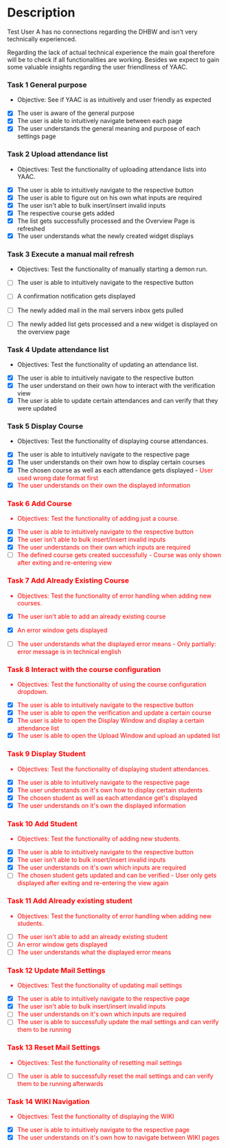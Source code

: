 # Description
Test User A has no connections regarding the DHBW and isn't very technically experienced.

Regarding the lack of actual technical experience the main goal therefore will be to check if all functionalities are working. Besides we expect to gain some valuable insights regarding the user friendliness of YAAC.

### Task 1 General purpose
- Objective: See if YAAC is as intuitively and user friendly as expected
- [x] The user is aware of the general purpose
- [x] The user is able to intuitively navigate between each page
- [x] The user understands the general meaning and purpose of each settings page

### Task 2 Upload attendance list
- Objectives: Test the functionality of uploading attendance lists into YAAC.
- [x] The user is able to intuitively navigate to the respective button
- [x] The user is able to figure out on his own what inputs are required
- [x] The user isn't able to bulk insert/insert invalid inputs
- [x] The respective course gets added
- [x] The list gets successfully processed and the Overview Page is refreshed
- [x] The user understands what the newly created widget displays

### Task 3 Execute a manual mail refresh
- Objectives: Test the functionality of manually starting a demon run.
- [ ] The user is able to intuitively navigate to the respective button
- [ ] A confirmation notification gets displayed
- [ ] The newly added mail in the mail servers inbox gets pulled
- [ ] The newly added list gets processed and a new widget is displayed on the overview page


### Task 4 Update attendance list
- Objectives: Test the functionality of updating an attendance list.
- [x] The user is able to intuitively navigate to the respective button
- [x] The user understand on their own how to interact with the verification view
- [x] The user is able to update certain attendances and can verify that they were updated

### Task 5 Display Course 
- Objectives: Test the functionality of displaying course attendances.
- [x] The user is able to intuitively navigate to the respective page
- [x] The user understands on their own how to display certain courses
- [x] The chosen course as well as each attendance gets displayed - <font color="red"> User used wrong date format first </color>
- [x] The user understands on their own the displayed information

### Task 6 Add Course 
- Objectives: Test the functionality of adding just a course.
- [x] The user is able to intuitively navigate to the respective button
- [x] The user isn't able to bulk insert/insert invalid inputs
- [x] The user understands on their own which inputs are required
- [ ] The defined course gets created successfully - <font color="red"> Course was only shown after exiting and re-entering view </color>

### Task 7 Add Already Existing Course 
- Objectives: Test the functionality of error handling when adding new courses.
- [x] The user isn't able to add an already existing course
- [x] An error window gets displayed
- [ ] The user understands what the displayed error means - <font color="red"> Only partially: error message is in technical english </color>


### Task 8 Interact with the course configuration
- Objectives: Test the functionality of using the course configuration dropdown.
- [x] The user is able to intuitively navigate to the respective button
- [x] The user is able to open the verification and update a certain course
- [x] The user is able to open the Display Window and display a certain attendance list
- [x] The user is able to open the Upload Window and upload an updated list

### Task 9 Display Student
- Objectives: Test the functionality of displaying student attendances.
- [x] The user is able to intuitively navigate to the respective page
- [x] The user understands on it's own how to display certain students
- [x] The chosen student as well as each attendance get's displayed
- [x] The user understands on it's own the displayed information

### Task 10 Add Student
- Objectives: Test the functionality of adding new students.
- [x] The user is able to intuitively navigate to the respective button
- [x] The user isn't able to bulk insert/insert invalid inputs
- [x] The user understands on it's own which inputs are required
- [ ] The chosen student gets updated and can be verified - <font color="red"> User only gets displayed after exiting and re-entering the view again </font>

### Task 11 Add Already existing student
- Objectives: Test the functionality of error handling when adding new students.
- [ ] The user isn't able to add an already existing student
- [ ] An error window gets displayed
- [ ] The user understands what the displayed error means

### Task 12 Update Mail Settings
- Objectives: Test the functionality of updating mail settings
- [x] The user is able to intuitively navigate to the respective page
- [x] The user isn't able to bulk insert/insert invalid inputs
- [ ] The user understands on it's own which inputs are required
- [ ] The user is able to successfully update the mail settings and can verify them to be running

### Task 13 Reset Mail Settings
- Objectives: Test the functionality of resetting mail settings
- [ ] The user is able to successfully reset the mail settings and can verify them to be running afterwards

### Task 14 WIKI Navigation
- Objectives: Test the functionality of displaying the WIKI
- [x] The user is able to intuitively navigate to the respective page
- [x] The user understands on it's own how to navigate between WIKI pages